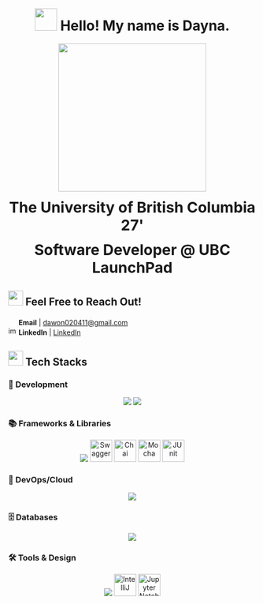 
<h1 align="center"><img src = "https://media2.giphy.com/media/v1.Y2lkPTc5MGI3NjExcHdoemMydXlmeno3dmhudDUzcHZmbTY2YTZpNm5mdGZrcHc5cjNyNiZlcD12MV9pbnRlcm5hbF9naWZfYnlfaWQmY3Q9cw/MxYQrB9jeGzza/giphy.webp" width="45" /> Hello! My name is Dayna. </h1>

<!-- <img src = "https://seeklogo.com/images/U/university-of-british-columbia-logo-F4496C20CA-seeklogo.com.png" width="13" /> -->

<p align="center">
  <img src="https://media.giphy.com/media/v1.Y2lkPTc5MGI3NjExODg2cGU2enBuZnJja3gwNmk5bzVxY29xODV4a3J2Ymwzdjd1cnZldiZlcD12MV9naWZzX3NlYXJjaCZjdD1n/maNB0qAiRVAty/giphy.gif" width="300" />
</p>

<div align="center"> 
  <p><span style="font-size: 30px;"><b>The University of British Columbia 27'</b></span></p>
  <span style="font-size: 30px;"><b>Software Developer @ UBC LaunchPad</b></span>
</div>

## <img src="https://media.giphy.com/media/v1.Y2lkPTc5MGI3NjExYTJzbjB1eXV1N251cG9zZGNmb2wzc2N5YTYyM2Joa2Qzbm83Zzg1NyZlcD12MV9zdGlja2Vyc19zZWFyY2gmY3Q9cw/sb5DF9ywY1IMsyAuCS/giphy.gif" width="30"> Feel Free to Reach Out!

<img src="https://abs-0.twimg.com/emoji/v2/svg/1f4e9.svg" width="17" /> <b>Email</b> | dawon020411@gmail.com
<br />
<img width="17" alt="img" src="https://user-images.githubusercontent.com/64634992/181509965-072df07e-b703-4459-a920-c0d51b52d545.png"> <b>LinkedIn</b> | [LinkedIn](https://www.linkedin.com/in/dayna-yoon/)

## <img src="https://media4.giphy.com/media/v1.Y2lkPTc5MGI3NjExYml2OGo3Mzk3cHpmenR6bm5uZW92NTR5M3RjZWZ4ZXplemIwa3A3ZyZlcD12MV9pbnRlcm5hbF9naWZfYnlfaWQmY3Q9cw/E4mDbvI2NqbHO0rUXh/giphy.gif" width="30"> Tech Stacks


### 🚀 Development
<p align="center">
  <!-- Languages -->
  <img src="https://skillicons.dev/icons?i=python,java,js,ts,c,cpp,cs,powershell" />
  
  <!-- Frontend Languages -->
  <img src="https://skillicons.dev/icons?i=html,css" />
</p>

### 📚 Frameworks & Libraries
<p align="center">
  <img src="https://skillicons.dev/icons?i=react,nextjs,tailwind,vite,nodejs,express,fastapi" />
  <img width="45" src="https://raw.githubusercontent.com/marwin1991/profile-technology-icons/refs/heads/main/icons/swagger.png" alt="Swagger" title="Swagger"/>
<img width="45" src="https://raw.githubusercontent.com/marwin1991/profile-technology-icons/refs/heads/main/icons/chai.png" alt="Chai" title="Chai"/>
<img width="45" src="https://raw.githubusercontent.com/marwin1991/profile-technology-icons/refs/heads/main/icons/mocha.png" alt="Mocha" title="Mocha"/>
  <img width="45" src="https://raw.githubusercontent.com/marwin1991/profile-technology-icons/refs/heads/main/icons/junit.png" alt="JUnit" title="JUnit"/>
</p>

### 🔧 DevOps/Cloud
<p align="center">
  <img src="https://skillicons.dev/icons?i=git,github,docker,postman,aws,npm,yarn" />
</p>

### 🗄 Databases
<p align="center">
  <img src="https://skillicons.dev/icons?i=mongodb,mysql,postgres" />
</p>

### 🛠 Tools & Design
<p align="center">
  <img src="https://skillicons.dev/icons?i=vscode,figma,unity" />
  <img width="45" src="https://raw.githubusercontent.com/marwin1991/profile-technology-icons/refs/heads/main/icons/intellij.png" alt="IntelliJ" title="IntelliJ"/>
  <img width="45" src="https://raw.githubusercontent.com/marwin1991/profile-technology-icons/refs/heads/main/icons/jupyter_notebook.png" alt="Jupyter Notebook" title="Jupyter Notebook"/>
</p>
